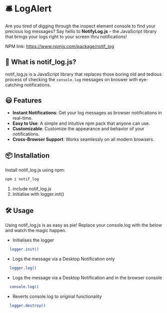 # 🛎️ LogAlert

Are you tired of digging through the inspect element console to find your precious log messages? Say hello to **NotifyLog.js** – the JavaScript library that brings your logs right to your screen thru notifications!

NPM link: https://www.npmjs.com/package/notif_log

## 🚀 What is notif_log.js?

notif_log.js is a JavaScript library that replaces those boring old and tedious process of checking the `console.log` messages on broswer with eye-catching notifications.

## 😃 Features

- **Instant Notifications**: Get your log messages as browser notifications in real-time.
- **Easy to Use**: A simple and intuitive npm pack that anyone can use.
- **Customizable**: Customize the appearance and behavior of your notifications.
- **Cross-Browser Support**: Works seamlessly on all modern browsers.

## 📦 Installation

Install notif_log.js using npm:
```bash
npm i notif_log
```

1) include notif_log.js
2) Initialise with logger.init()

## 🛠️ Usage
Using notif_log.js is as easy as pie! Replace your console.log with the below and watch the magic happen.
- Initialises the logger
```bash
  logger.init()
  ```
- Logs the message via a Desktop Notification only
```bash
  logger.log()
  ```
- Logs the message via a Desktop Notification and in the browser console
```bash
  console.log()
  ```
- Reverts console.log to original functionality
```bash
  logger.destroy()
  ```

